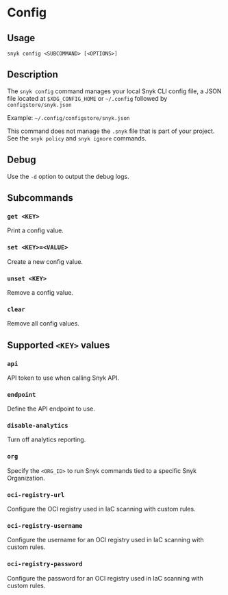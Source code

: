 # Config

## Usage

`snyk config <SUBCOMMAND> [<OPTIONS>]`

## Description

The `snyk config` command manages your local Snyk CLI config file, a JSON file located at `$XDG_CONFIG_HOME` or `~/.config` followed by `configstore/snyk.json`

Example: `~/.config/configstore/snyk.json`

This command does not manage the `.snyk` file that is part of your project. See the `snyk policy` and `snyk ignore` commands.

## Debug

Use the `-d` option to output the debug logs.

## Subcommands

### `get <KEY>`

Print a config value.

### `set <KEY>=<VALUE>`

Create a new config value.

### `unset <KEY>`

Remove a config value.

### `clear`

Remove all config values.

## Supported `<KEY>` values

### `api`

API token to use when calling Snyk API.

### `endpoint`

Define the API endpoint to use.

### `disable-analytics`

Turn off analytics reporting.

### `org`

Specify the `<ORG_ID>` to run Snyk commands tied to a specific Snyk Organization.&#x20;

### `oci-registry-url`

Configure the OCI registry used in IaC scanning with custom rules.

### `oci-registry-username`

Configure the username for an OCI registry used in IaC scanning with custom rules.

### `oci-registry-password`

Configure the password for an OCI registry used in IaC scanning with custom rules.
